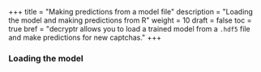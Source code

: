 +++
title = "Making predictions from a model file"
description = "Loading the model and making predictions from R"
weight = 10
draft = false
toc = true
bref = "decryptr allows you to load a trained model from a `.hdf5` file and make predictions for new captchas."
+++

### Loading the model

